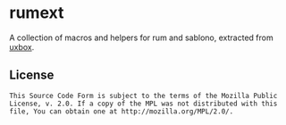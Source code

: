 # rumext #

A collection of macros and helpers for rum and sablono, extracted from [uxbox][1].

[1]: https://github.com/uxbox/uxbox


## License ##

```
This Source Code Form is subject to the terms of the Mozilla Public
License, v. 2.0. If a copy of the MPL was not distributed with this
file, You can obtain one at http://mozilla.org/MPL/2.0/.
